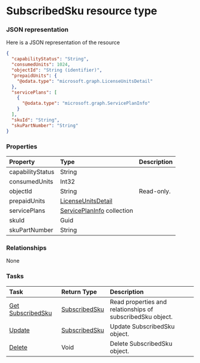 # SubscribedSku resource type



### JSON representation

Here is a JSON representation of the resource

```json
{
  "capabilityStatus": "String",
  "consumedUnits": 1024,
  "objectId": "String (identifier)",
  "prepaidUnits": {
    "@odata.type": "microsoft.graph.LicenseUnitsDetail"
  },
  "servicePlans": [
    {
      "@odata.type": "microsoft.graph.ServicePlanInfo"
    }
  ],
  "skuId": "String",
  "skuPartNumber": "String"
}

```
### Properties
| Property	   | Type	|Description|
|:---------------|:--------|:----------|
|capabilityStatus|String||
|consumedUnits|Int32||
|objectId|String| Read-only.|
|prepaidUnits|[LicenseUnitsDetail](licenseunitsdetail.md)||
|servicePlans|[ServicePlanInfo](serviceplaninfo.md) collection||
|skuId|Guid||
|skuPartNumber|String||

### Relationships
None


### Tasks

| Task		   | Return Type	|Description|
|:---------------|:--------|:----------|
|[Get SubscribedSku](../api/subscribedsku_get.md) | [SubscribedSku](subscribedsku.md) |Read properties and relationships of subscribedSku object.|
|[Update](../api/subscribedsku_update.md) | [SubscribedSku](subscribedsku.md)	|Update SubscribedSku object. |
|[Delete](../api/subscribedsku_delete.md) | Void	|Delete SubscribedSku object. |

<!-- uuid: 79fd91f0-9604-4a73-8ba4-6b758fa16e76
2015-10-09 17:20:42 UTC -->